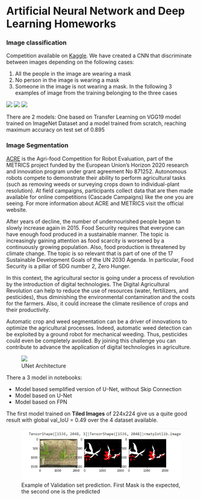 # Artificial Neural Network and Deep Learning Homeworks

### Image classification

Competition available on [Kaggle](https://www.kaggle.com/c/artificial-neural-networks-and-deep-learning-2020/overview).
We have created a CNN that discriminate between images depending on the following cases:
1) All the people in the image are wearing a mask
2) No person in the image is wearing a mask
3) Someone in the image is not wearing a mask. In the following 3 examples of image from the training belonging to the three cases

<img src="https://www.googleapis.com/download/storage/v1/b/kaggle-user-content/o/inbox%2F3311561%2Fbbb25e67374ea55c2f15f575b2989746%2F11056.jpg?generation=1604834938309207&alt=media"  width="300"/>
<img src="https://www.googleapis.com/download/storage/v1/b/kaggle-user-content/o/inbox%2F3311561%2Fef05c005aa712dae1fd71351f2c5b3f7%2F10405.jpg?generation=1604835094952941&alt=media"  width="300"/>
<img src="https://www.googleapis.com/download/storage/v1/b/kaggle-user-content/o/inbox%2F3311561%2F2a987afcb01c2f48e296c30924ad51a7%2F11172.jpg?generation=1604835052572395&alt=media"  width="300"/>

There are 2 models: One based on Transfer Learning on VGG19 model trained on ImageNet Dataset and a model trained from scratch, reaching maximum accuracy on test set of 0.895

### Image Segmentation

[ACRE](https://metricsproject.eu/agri-food/acre-competition/) is the Agri-food Competition for Robot Evaluation, part of the METRICS project funded by the European Union’s Horizon 2020 research and innovation program under grant agreement No 871252. Autonomous robots compete to demonstrate their ability to perform agricultural tasks (such as removing weeds or surveying crops down to individual-plant resolution). At field campaigns, participants collect data that are then made available for online competitions (Cascade Campaigns) like the one you are seeing. For more information about ACRE and METRICS visit the official website.

After years of decline, the number of undernourished people began to slowly increase again in 2015. Food Security requires that everyone can have enough food produced in a sustainable manner. The topic is increasingly gaining attention as food scarcity is worsened by a continuously growing population. Also, food production is threatened by climate change. The topic is so relevant that is part of one of the 17 Sustainable Development Goals of the UN 2030 Agenda. In particular, Food Security is a pillar of SDG number 2, Zero Hunger.

In this context, the agricultural sector is going under a process of revolution by the introduction of digital technologies. The Digital Agricultural Revolution can help to reduce the use of resources (water, fertilizers, and pesticides), thus diminishing the environmental contamination and the costs for the farmers. Also, it could increase the climate resilience of crops and their productivity.

Automatic crop and weed segmentation can be a driver of innovations to optimize the agricultural processes. Indeed, automatic weed detection can be exploited by a ground robot for mechanical weeding. Thus, pesticides could even be completely avoided. By joining this challenge you can contribute to advance the application of digital technologies in agriculture. 
<figure>
<img src="https://lmb.informatik.uni-freiburg.de/people/ronneber/u-net/u-net-architecture.png" caption="Prova" width="600"/>
<figcaption>UNet Architecture</figcaption>
</figure>


There a 3 model in notebooks:
* Model based semplified version of U-Net, without Skip Connection
* Model based on U-Net
* Model based on FPN

The first model trained on <b>Tiled Images</b> of 224x224 give us a quite good result with global val_IoU = 0.49 over the 4 dataset available.

<figure>
<img src="image-segmentation/res/prediction_bipbip_crop.jpg" width="600"/>
<figcaption>Example of Validation set prediction. First Mask is the expected, the second one is the predicted</figcaption>
</figure>





